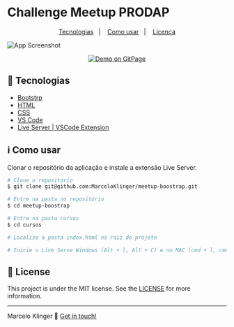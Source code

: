 <h1>
    <br>
    Challenge Meetup PRODAP
</h1>
<p align="center">
  <a href="#rocket-tecnologias">Tecnologias</a>&nbsp;&nbsp;&nbsp;|&nbsp;&nbsp;&nbsp;
  <a href="#information-source-como-usar">Como usar</a>&nbsp;&nbsp;&nbsp;|&nbsp;&nbsp;&nbsp;
  <a href="#memo-license">Licença</a>
</p>

![App Screenshot](https://i.ibb.co/K6btrTv/bootstrap.png)
<p align="center">
  <a href="https://marceloklinger.github.io/meetup-boostrap/cursos/index.html" target="_blank">
    <img alt="Demo on GitPage" src="https://i.ibb.co/mXwcqZZ/Slice-1.png">
  </a>
</p>

## :rocket: Tecnologias

-  [Bootstrp](https://getbootstrap.com/)
-  [HTML](https://www.w3schools.com/html/)
-  [CSS](https://www.w3schools.com/css/default.asp)
-  [VS Code][vc]
-  [Live Server | VSCode Extension](https://github.com/ritwickdey/vscode-live-server)
  
## :information_source: Como usar

Clonar o repositório da aplicação e instale a extensão Live Server.

```bash
# Clone o repositório
$ git clone git@github.com:MarceloKlinger/meetup-boostrap.git

# Entre na pasta no repositório
$ cd meetup-boostrap

# Entre na pasta cursos
$ cd cursos

# Localize a pasta index.html na raiz do projeto

# Inicie o Live Serve Windows (Alt + l, Alt + C) e no MAC (cmd + l, cmd + o)
```

## :memo: License
This project is under the MIT license. See the [LICENSE](https://github.com/MarceloKlinger/bootcamp-meetapp-backend/tree/master/LICENSE) for more information.

---

Marcelo Klinger :wave: [Get in touch!](https://www.linkedin.com/in/marcelo-klinger-santos-4744a6140/)

[vc]: https://code.visualstudio.com/

